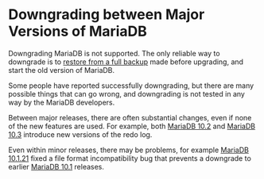 # Downgrading between Major Versions of MariaDB

Downgrading MariaDB is not supported. The only reliable way to downgrade is to [restore from a full backup](/mariadb-administration/backing-up-and-restoring-databases) made before upgrading, and start the old version of MariaDB.

Some people have reported successfully downgrading, but there are many possible things that can go wrong, and downgrading is not tested in any way by the MariaDB developers.

Between major releases, there are often substantial changes, even if none of the new features are used. For example, both [MariaDB 10.2](/kb/en/what-is-mariadb-102/) and [MariaDB 10.3](/kb/en/what-is-mariadb-103/) introduce new versions of the redo log.

Even within minor releases, there may be problems, for example [MariaDB 10.1.21](/kb/en/mariadb-10121-release-notes/) fixed a file format incompatibility bug that prevents a downgrade to earlier [MariaDB 10.1](/kb/en/what-is-mariadb-101/) releases.